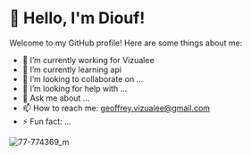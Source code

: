 # 👋 Hello, I'm Diouf!

Welcome to my GitHub profile! Here are some things about me:

- 🔭 I’m currently working for Vizualee
- 🌱 I’m currently learning api
- 👯 I’m looking to collaborate on ...
- 🤔 I’m looking for help with ...
- 💬 Ask me about ...
- 📫 How to reach me: geoffrey.vizualee@gmail.com  
- ⚡ Fun fact: ...

![77-774369_m](https://github.com/DioufFLR/DioufFLR/assets/99737030/151078d9-2909-4484-8813-2c1e55ccbb18)



